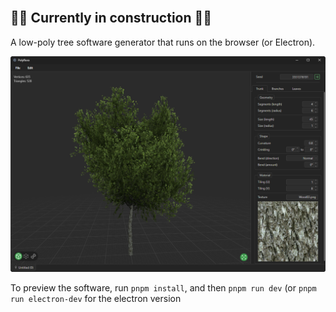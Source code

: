 <picture>
    <source media="(prefers-color-scheme: dark)" srcset="./fix/doc/header-dark.svg">
    <source media="(prefers-color-scheme: light)" srcset="./fix/doc/header-light.svg">
    <img width="800px"/>
</picture>

## 🚧🚧 Currently in construction 🚧🚧

A low-poly tree software generator that runs on the browser (or Electron).

![A screenshot of the software, bundled in an electron app.](./fix/doc/screenshot.png)

To preview the software, run `pnpm install`, and then `pnpm run dev` (or `pnpm run electron-dev` for the electron version